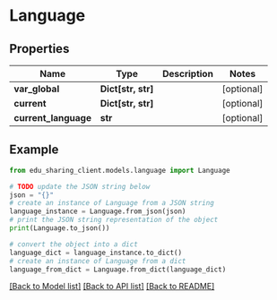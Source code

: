 # Language


## Properties

Name | Type | Description | Notes
------------ | ------------- | ------------- | -------------
**var_global** | **Dict[str, str]** |  | [optional] 
**current** | **Dict[str, str]** |  | [optional] 
**current_language** | **str** |  | [optional] 

## Example

```python
from edu_sharing_client.models.language import Language

# TODO update the JSON string below
json = "{}"
# create an instance of Language from a JSON string
language_instance = Language.from_json(json)
# print the JSON string representation of the object
print(Language.to_json())

# convert the object into a dict
language_dict = language_instance.to_dict()
# create an instance of Language from a dict
language_from_dict = Language.from_dict(language_dict)
```
[[Back to Model list]](../README.md#documentation-for-models) [[Back to API list]](../README.md#documentation-for-api-endpoints) [[Back to README]](../README.md)


